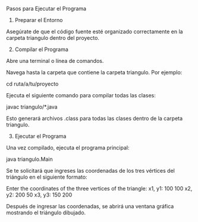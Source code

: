 Pasos para Ejecutar el Programa

1. Preparar el Entorno

Asegúrate de que el código fuente esté organizado correctamente en la carpeta triangulo dentro del proyecto.

2. Compilar el Programa

Abre una terminal o línea de comandos.

Navega hasta la carpeta que contiene la carpeta triangulo. Por ejemplo:

cd ruta/a/tu/proyecto

Ejecuta el siguiente comando para compilar todas las clases:

javac triangulo/*.java

Esto generará archivos .class para todas las clases dentro de la carpeta triangulo.

3. Ejecutar el Programa

Una vez compilado, ejecuta el programa principal:

java triangulo.Main

Se te solicitará que ingreses las coordenadas de los tres vértices del triángulo en el siguiente formato:

Enter the coordinates of the three vertices of the triangle:
x1, y1: 100 100
x2, y2: 200 50
x3, y3: 150 200

Después de ingresar las coordenadas, se abrirá una ventana gráfica mostrando el triángulo dibujado.